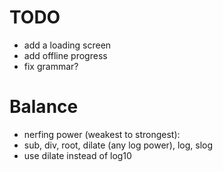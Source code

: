 # TODO

- add a loading screen
- add offline progress
- fix grammar?

# Balance

- nerfing power (weakest to strongest):
- sub, div, root, dilate (any log power), log, slog
- use dilate instead of log10
